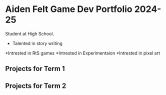 # Aiden Felt Game Dev Portfolio 2024-25
Student at High School.

* Talented in story writing

*Intrested in  RtS games
*Intrested in Experimentaion
*Intrested in pixel art

## Projects for Term 1

## Projects for Term 2
